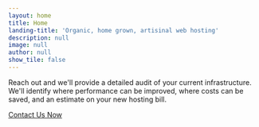 ```yaml
---
layout: home
title: Home
landing-title: 'Organic, home grown, artisinal web hosting'
description: null
image: null
author: null
show_tile: false
---
```


Reach out and we'll provide a detailed audit of your current infrastructure.<br />
We'll identify where performance can be improved, where costs can be saved, and an estimate on your new hosting bill.

<a href="mailto:support@bashsystems.com">Contact Us Now</a>
